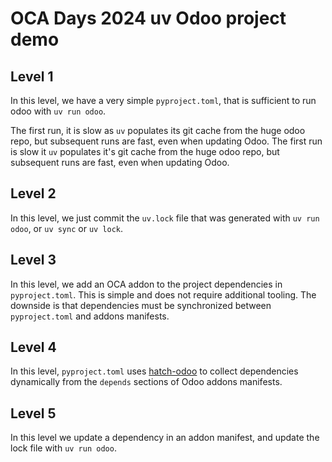 # OCA Days 2024 uv Odoo project demo

## Level 1

In this level, we have a very simple `pyproject.toml`, that is
sufficient to run odoo with `uv run odoo`.

The first run, it is slow as `uv` populates its git cache from the huge odoo
repo, but subsequent runs are fast, even when updating Odoo.
The first run is slow it `uv` populates it's git cache from the huge odoo repo,
but subsequent runs are fast, even when updating Odoo.

## Level 2

In this level, we just commit the `uv.lock` file that was generated
with `uv run odoo`, or `uv sync` or `uv lock`.

## Level 3

In this level, we add an OCA addon to the project dependencies in
`pyproject.toml`. This is simple and does not require additional tooling. The
downside is that dependencies must be synchronized between `pyproject.toml` and
addons manifests.

## Level 4

In this level, `pyproject.toml` uses
[hatch-odoo](https://github.com/acsone/hatch-odoo/) to collect dependencies
dynamically from the `depends` sections of Odoo addons manifests.

## Level 5

In this level we update a dependency in an addon manifest, and update the lock
file with `uv run odoo`.
